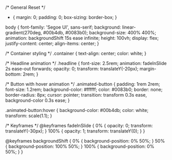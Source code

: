 /* General Reset */
* {
  margin: 0;
  padding: 0;
  box-sizing: border-box;
}

body {
  font-family: 'Segoe UI', sans-serif;
  background: linear-gradient(270deg, #00b4db, #0083b0);
  background-size: 400% 400%;
  animation: backgroundShift 15s ease infinite;
  height: 100vh;
  display: flex;
  justify-content: center;
  align-items: center;
}

/* Container styling */
.container {
  text-align: center;
  color: white;
}

/* Headline animation */
.headline {
  font-size: 2.5rem;
  animation: fadeInSlide 2s ease-out forwards;
  opacity: 0;
  transform: translateY(-20px);
  margin-bottom: 2rem;
}

/* Button with hover animation */
.animated-button {
  padding: 1rem 2rem;
  font-size: 1.2rem;
  background-color: #ffffff;
  color: #0083b0;
  border: none;
  border-radius: 8px;
  cursor: pointer;
  transition: transform 0.3s ease, background-color 0.3s ease;
}

.animated-button:hover {
  background-color: #00b4db;
  color: white;
  transform: scale(1.1);
}

/* Keyframes */
@keyframes fadeInSlide {
  0% {
    opacity: 0;
    transform: translateY(-30px);
  }
  100% {
    opacity: 1;
    transform: translateY(0);
  }
}

@keyframes backgroundShift {
  0% { background-position: 0% 50%; }
  50% { background-position: 100% 50%; }
  100% { background-position: 0% 50%; }
}
